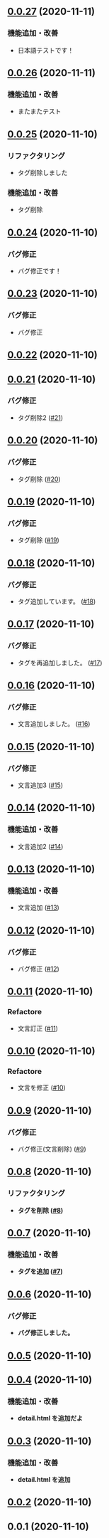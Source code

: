 
<a name="0.0.27"></a>
## [0.0.27](https://github.com/linecorphat/releaseTest/compare/0.0.26...0.0.27) (2020-11-11)

### 機能追加・改善

* 日本語テストです！


<a name="0.0.26"></a>
## [0.0.26](https://github.com/linecorphat/releaseTest/compare/0.0.25...0.0.26) (2020-11-11)

### 機能追加・改善

* またまたテスト


<a name="0.0.25"></a>
## [0.0.25](https://github.com/linecorphat/releaseTest/compare/0.0.24...0.0.25) (2020-11-10)

### リファクタリング

* タグ削除しました

### 機能追加・改善

* タグ削除


<a name="0.0.24"></a>
## [0.0.24](https://github.com/linecorphat/releaseTest/compare/0.0.23...0.0.24) (2020-11-10)

### バグ修正

* バグ修正です！


<a name="0.0.23"></a>
## [0.0.23](https://github.com/linecorphat/releaseTest/compare/0.0.22...0.0.23) (2020-11-10)

### バグ修正

* バグ修正


<a name="0.0.22"></a>
## [0.0.22](https://github.com/linecorphat/releaseTest/compare/0.0.21...0.0.22) (2020-11-10)


<a name="0.0.21"></a>
## [0.0.21](https://github.com/linecorphat/releaseTest/compare/0.0.20...0.0.21) (2020-11-10)

### バグ修正

* タグ削除2 ([#21](https://github.com/linecorphat/releaseTest/issues/21))


<a name="0.0.20"></a>
## [0.0.20](https://github.com/linecorphat/releaseTest/compare/0.0.19...0.0.20) (2020-11-10)

### バグ修正

* タグ削除 ([#20](https://github.com/linecorphat/releaseTest/issues/20))


<a name="0.0.19"></a>
## [0.0.19](https://github.com/linecorphat/releaseTest/compare/0.0.18...0.0.19) (2020-11-10)

### バグ修正

* タグ削除 ([#19](https://github.com/linecorphat/releaseTest/issues/19))


<a name="0.0.18"></a>
## [0.0.18](https://github.com/linecorphat/releaseTest/compare/0.0.17...0.0.18) (2020-11-10)

### バグ修正

* タグ追加しています。 ([#18](https://github.com/linecorphat/releaseTest/issues/18))


<a name="0.0.17"></a>
## [0.0.17](https://github.com/linecorphat/releaseTest/compare/0.0.16...0.0.17) (2020-11-10)

### バグ修正

* タグを再追加しました。 ([#17](https://github.com/linecorphat/releaseTest/issues/17))


<a name="0.0.16"></a>
## [0.0.16](https://github.com/linecorphat/releaseTest/compare/0.0.15...0.0.16) (2020-11-10)

### バグ修正

* 文言追加しました。 ([#16](https://github.com/linecorphat/releaseTest/issues/16))


<a name="0.0.15"></a>
## [0.0.15](https://github.com/linecorphat/releaseTest/compare/0.0.14...0.0.15) (2020-11-10)

### バグ修正

* 文言追加3 ([#15](https://github.com/linecorphat/releaseTest/issues/15))


<a name="0.0.14"></a>
## [0.0.14](https://github.com/linecorphat/releaseTest/compare/0.0.13...0.0.14) (2020-11-10)

### 機能追加・改善

* 文言追加2 ([#14](https://github.com/linecorphat/releaseTest/issues/14))


<a name="0.0.13"></a>
## [0.0.13](https://github.com/linecorphat/releaseTest/compare/0.0.12...0.0.13) (2020-11-10)

### 機能追加・改善

* 文言追加 ([#13](https://github.com/linecorphat/releaseTest/issues/13))


<a name="0.0.12"></a>
## [0.0.12](https://github.com/linecorphat/releaseTest/compare/0.0.11...0.0.12) (2020-11-10)

### バグ修正

* バグ修正 ([#12](https://github.com/linecorphat/releaseTest/issues/12))


<a name="0.0.11"></a>
## [0.0.11](https://github.com/linecorphat/releaseTest/compare/0.0.10...0.0.11) (2020-11-10)

### Refactore

* 文言訂正 ([#11](https://github.com/linecorphat/releaseTest/issues/11))


<a name="0.0.10"></a>
## [0.0.10](https://github.com/linecorphat/releaseTest/compare/0.0.9...0.0.10) (2020-11-10)

### Refactore

* 文言を修正 ([#10](https://github.com/linecorphat/releaseTest/issues/10))


<a name="0.0.9"></a>
## [0.0.9](https://github.com/linecorphat/releaseTest/compare/0.0.8...0.0.9) (2020-11-10)

### バグ修正

* バグ修正(文言削除) ([#9](https://github.com/linecorphat/releaseTest/issues/9))


<a name="0.0.8"></a>
## [0.0.8](https://github.com/linecorphat/releaseTest/compare/0.0.7...0.0.8) (2020-11-10)

### リファクタリング

* <b> タグを削除 ([#8](https://github.com/linecorphat/releaseTest/issues/8))


<a name="0.0.7"></a>
## [0.0.7](https://github.com/linecorphat/releaseTest/compare/0.0.6...0.0.7) (2020-11-10)

### 機能追加・改善

* <b> タグを追加 ([#7](https://github.com/linecorphat/releaseTest/issues/7))


<a name="0.0.6"></a>
## [0.0.6](https://github.com/linecorphat/releaseTest/compare/0.0.5...0.0.6) (2020-11-10)

### バグ修正

* バグ修正しました。


<a name="0.0.5"></a>
## [0.0.5](https://github.com/linecorphat/releaseTest/compare/0.0.4...0.0.5) (2020-11-10)


<a name="0.0.4"></a>
## [0.0.4](https://github.com/linecorphat/releaseTest/compare/0.0.3...0.0.4) (2020-11-10)

### 機能追加・改善

* detail.html  を追加だよ


<a name="0.0.3"></a>
## [0.0.3](https://github.com/linecorphat/releaseTest/compare/0.0.2...0.0.3) (2020-11-10)

### 機能追加・改善

* detail.html を追加


<a name="0.0.2"></a>
## [0.0.2](https://github.com/linecorphat/releaseTest/compare/0.0.1...0.0.2) (2020-11-10)


<a name="0.0.1"></a>
## 0.0.1 (2020-11-10)

